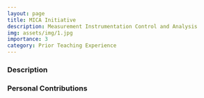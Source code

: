 ```yaml
---
layout: page
title: MICA Initiative
description: Measurement Instrumentation Control and Analysis
img: assets/img/1.jpg
importance: 3
category: Prior Teaching Experience
---
```


### Description
 

### Personal Contributions
